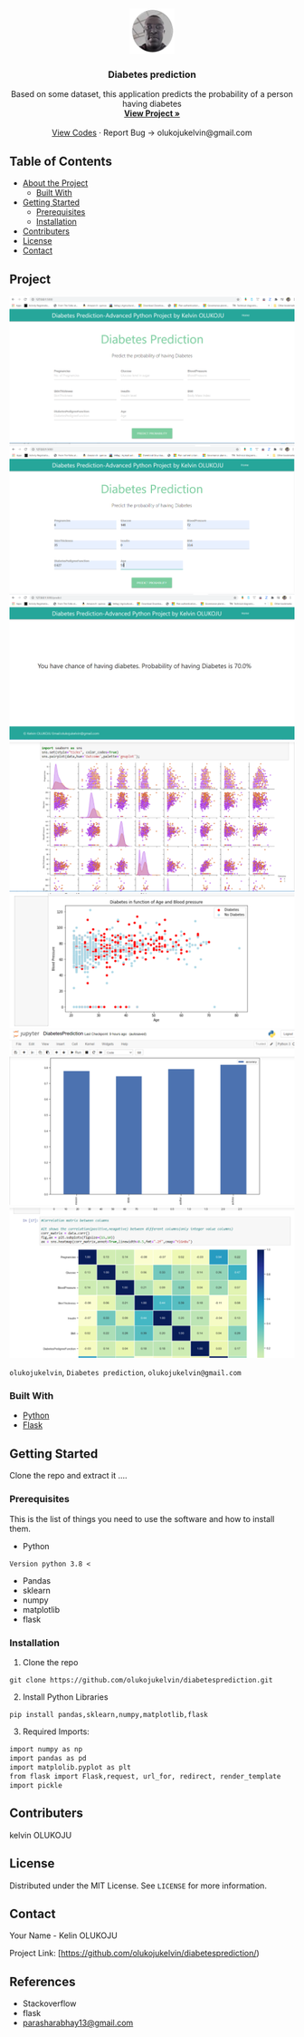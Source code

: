<br />
<p align="center">
  <a href="https://github.com/olukojukelvin/diabetesprediction/">
    <img src="images/profile.png" alt="Logo" width="80" height="80">
  </a>

  <h3 align="center">Diabetes prediction</h3>

  <p align="center">
    Based on some dataset, this application predicts the probability of a person having diabetes
    <br />
    <a href="https://xxx"><strong>View Project »</strong></a>
    <br />
    <br />
    <a href="https://github.com/olukojukelvin/diabetesprediction/">View Codes</a>
    ·
    <a>Report Bug -> olukojukelvin@gmail.com</a>
    
  </p>
</p>



<!-- TABLE OF CONTENTS -->
## Table of Contents

* [About the Project](#about-the-project)
  * [Built With](#built-with)
* [Getting Started](#getting-started)
  * [Prerequisites](#prerequisites)
  * [Installation](#installation)
* [Contributers](#contributers)
* [License](#license)
* [Contact](#contact)


<!-- ABOUT THE PROJECT -->
## Project

 <a href="xxx">
    <img src="images/homepage.png">   <img src="images/homepagewithdatasample.png"> <img src="images/resultpage.png"> <img src="images/pairplot.png"> <img src="images/scatterplotagevspressure.png"> <img src="images/modelstrainingperformance.png"> <img src="images/correlationmatrix.png">
  </a>

`olukojukelvin`, `Diabetes prediction`,  `olukojukelvin@gmail.com`


### Built With

* [Python](python)
* [Flask](flask)



<!-- GETTING STARTED -->
## Getting Started

Clone the repo and extract it ....

### Prerequisites

This is the list of things you need to use the software and how to install them.
* Python
```
Version python 3.8 <
```
* Pandas
* sklearn
* numpy
* matplotlib
* flask

### Installation
 
1. Clone the repo
```
git clone https://github.com/olukojukelvin/diabetesprediction.git
```
2. Install Python Libraries
```
pip install pandas,sklearn,numpy,matplotlib,flask

```

3. Required Imports:
```
import numpy as np
import pandas as pd
import matplolib.pyplot as plt
from flask import Flask,request, url_for, redirect, render_template
import pickle
```
## Contributers

kelvin OLUKOJU



<!-- LICENSE -->
## License

Distributed under the MIT License. See `LICENSE` for more information.



<!-- CONTACT -->
## Contact

Your Name - Kelin OLUKOJU

Project Link: [https://github.com/olukojukelvin/diabetesprediction/)


## References
* Stackoverflow
* flask
* parasharabhay13@gmail.com
